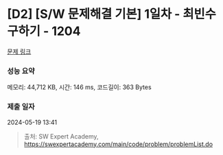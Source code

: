 # [D2] [S/W 문제해결 기본] 1일차 - 최빈수 구하기 - 1204 

[문제 링크](https://swexpertacademy.com/main/code/problem/problemDetail.do?contestProbId=AV13zo1KAAACFAYh) 

### 성능 요약

메모리: 44,712 KB, 시간: 146 ms, 코드길이: 363 Bytes

### 제출 일자

2024-05-19 13:41



> 출처: SW Expert Academy, https://swexpertacademy.com/main/code/problem/problemList.do
